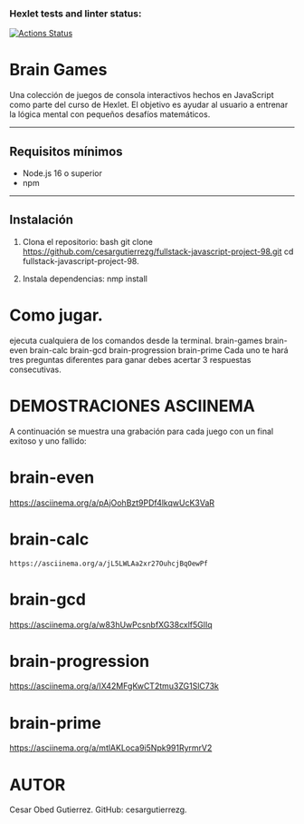 ### Hexlet tests and linter status:
[![Actions Status](https://github.com/cesargutierrezg/fullstack-javascript-project-98/actions/workflows/hexlet-check.yml/badge.svg)](https://github.com/cesargutierrezg/fullstack-javascript-project-98/actions)

# Brain Games

Una colección de juegos de consola interactivos hechos en JavaScript como parte del curso de Hexlet. El objetivo es ayudar al usuario a entrenar la lógica mental con pequeños desafíos matemáticos.

---

## Requisitos mínimos

- Node.js 16 o superior
- npm

---

## Instalación

1. Clona el repositorio:
bash
git clone https://github.com/cesargutierrezg/fullstack-javascript-project-98.git
cd fullstack-javascript-project-98.

2. Instala dependencias:
  nmp install
# Como jugar.
ejecuta cualquiera de los comandos desde la terminal.
  brain-games
  brain-even
  brain-calc
  brain-gcd
  brain-progression
  brain-prime
Cada uno te hará tres preguntas diferentes para ganar debes acertar 3 respuestas consecutivas.

# DEMOSTRACIONES ASCIINEMA
  A continuación se muestra una grabación para cada juego con un final exitoso y uno fallido:
  # brain-even
  https://asciinema.org/a/pAjOohBzt9PDf4lkqwUcK3VaR

  # brain-calc
    https://asciinema.org/a/jL5LWLAa2xr27OuhcjBqOewPf

  # brain-gcd
  https://asciinema.org/a/w83hUwPcsnbfXG38cxlf5GlIq

  # brain-progression
  https://asciinema.org/a/IX42MFgKwCT2tmu3ZG1SlC73k

  # brain-prime
  https://asciinema.org/a/mtlAKLoca9i5Npk991RyrmrV2

# AUTOR
  Cesar Obed Gutierrez.
  GitHub: cesargutierrezg.